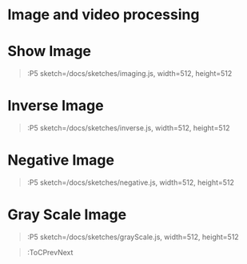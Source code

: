 # Image and video processing

# Show Image

> :P5 sketch=/docs/sketches/imaging.js, width=512, height=512

# Inverse Image

> :P5 sketch=/docs/sketches/inverse.js, width=512, height=512

# Negative Image

> :P5 sketch=/docs/sketches/negative.js, width=512, height=512

# Gray Scale Image

> :P5 sketch=/docs/sketches/grayScale.js, width=512, height=512

> :ToCPrevNext
